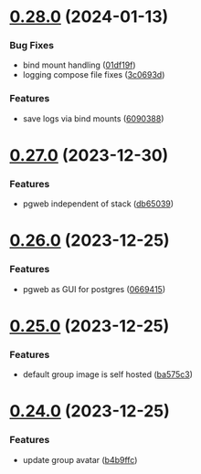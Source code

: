 # [0.28.0](https://github.com/Kshitiz1403/Alertly/compare/v0.27.0...v0.28.0) (2024-01-13)


### Bug Fixes

* bind mount handling ([01df19f](https://github.com/Kshitiz1403/Alertly/commit/01df19ffd66260265ce75e9240a05fa9be57b913))
* logging compose file fixes ([3c0693d](https://github.com/Kshitiz1403/Alertly/commit/3c0693df4470a8460c3ffe8a101a988d015c6b12))


### Features

* save logs via bind mounts ([6090388](https://github.com/Kshitiz1403/Alertly/commit/6090388fc71bca6459929a047233dda9331f6aeb))



# [0.27.0](https://github.com/Kshitiz1403/Alertly/compare/v0.26.0...v0.27.0) (2023-12-30)


### Features

* pgweb independent of stack ([db65039](https://github.com/Kshitiz1403/Alertly/commit/db65039a4cb83617d19be5c9f0210e159d793bcd))



# [0.26.0](https://github.com/Kshitiz1403/Alertly/compare/v0.25.0...v0.26.0) (2023-12-25)


### Features

* pgweb as GUI for postgres ([0669415](https://github.com/Kshitiz1403/Alertly/commit/0669415a2b862a7bed0e7c6f7bbce9fc244fd691))



# [0.25.0](https://github.com/Kshitiz1403/Alertly/compare/v0.24.0...v0.25.0) (2023-12-25)


### Features

* default group image is self hosted ([ba575c3](https://github.com/Kshitiz1403/Alertly/commit/ba575c3f1193c17317c20fb173c319110474f98e))



# [0.24.0](https://github.com/Kshitiz1403/Alertly/compare/v0.23.0...v0.24.0) (2023-12-25)


### Features

* update group avatar ([b4b9ffc](https://github.com/Kshitiz1403/Alertly/commit/b4b9ffcfd03aab2b1c77b4e5246b43f167604235))



